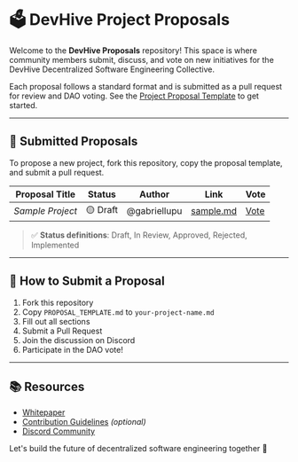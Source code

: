 # 🗳️ DevHive Project Proposals

Welcome to the **DevHive Proposals** repository! This space is where community members submit, discuss, and vote on new initiatives for the DevHive Decentralized Software Engineering Collective.

Each proposal follows a standard format and is submitted as a pull request for review and DAO voting. See the [Project Proposal Template](PROPOSAL_TEMPLATE.md) to get started.

---

## 📂 Submitted Proposals

To propose a new project, fork this repository, copy the proposal template, and submit a pull request.

| Proposal Title | Status | Author | Link | Vote |
|----------------|--------|--------|------|------|
| _Sample Project_ | 🟡 Draft | @gabriellupu | [sample.md](sample.md) | [Vote](https://snapshot.box/)

> ✅ **Status definitions**: Draft, In Review, Approved, Rejected, Implemented

---

## 📜 How to Submit a Proposal

1. Fork this repository
2. Copy `PROPOSAL_TEMPLATE.md` to `your-project-name.md`
3. Fill out all sections
4. Submit a Pull Request
5. Join the discussion on Discord
6. Participate in the DAO vote!

---

## 📚 Resources

- [Whitepaper](../WHITEPAPER.md.txt)
- [Contribution Guidelines](CONTRIBUTING.md) _(optional)_
- [Discord Community]([https://discord.gg/devhive](https://discord.gg/c3gfBAF7PS))

Let's build the future of decentralized software engineering together 🚀
